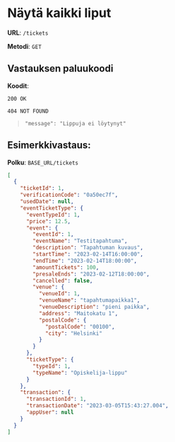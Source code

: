 # Näytä kaikki liput

**URL**: `/tickets`

**Metodi**: `GET`

## Vastauksen paluukoodi

**Koodit**:

`200 OK`

`404 NOT FOUND`

> `"message": "Lippuja ei löytynyt"`

## Esimerkkivastaus:

**Polku**: `BASE_URL/tickets`

```json
[
  {
    "ticketId": 1,
    "verificationCode": "0a50ec7f",
    "usedDate": null,
    "eventTicketType": {
      "eventTypeId": 1,
      "price": 12.5,
      "event": {
        "eventId": 1,
        "eventName": "Testitapahtuma",
        "description": "Tapahtuman kuvaus",
        "startTime": "2023-02-14T16:00:00",
        "endTime": "2023-02-14T18:00:00",
        "amountTickets": 100,
        "presaleEnds": "2023-02-12T18:00:00",
        "cancelled": false,
        "venue": {
          "venueId": 1,
          "venueName": "tapahtumapaikka1",
          "venueDescription": "pieni paikka",
          "address": "Maitokatu 1",
          "postalCode": {
            "postalCode": "00100",
            "city": "Helsinki"
          }
        }
      },
      "ticketType": {
        "typeId": 1,
        "typeName": "Opiskelija-lippu"
      }
    },
    "transaction": {
      "transactionId": 1,
      "transactionDate": "2023-03-05T15:43:27.004",
      "appUser": null
    }
  }
]
```
